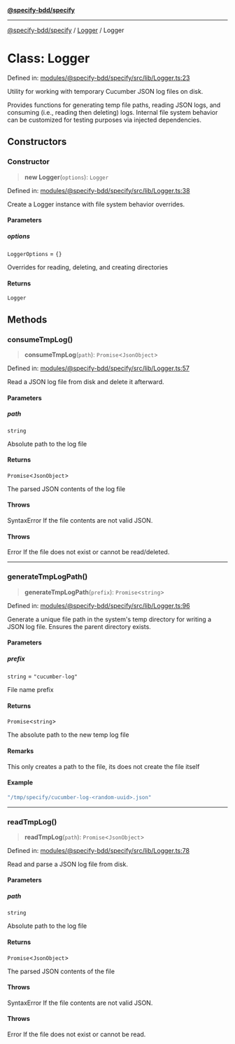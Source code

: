 [**@specify-bdd/specify**](../../README.md)

***

[@specify-bdd/specify](../../modules.md) / [Logger](../README.md) / Logger

# Class: Logger

Defined in: [modules/@specify-bdd/specify/src/lib/Logger.ts:23](https://github.com/specify-bdd/specify-core/blob/ff8f0729666668ac0689da959ff440a4b4121187/modules/@specify-bdd/specify/src/lib/Logger.ts#L23)

Utility for working with temporary Cucumber JSON log files on disk.

Provides functions for generating temp file paths, reading JSON logs,
and consuming (i.e., reading then deleting) logs. Internal file system
behavior can be customized for testing purposes via injected dependencies.

## Constructors

### Constructor

> **new Logger**(`options`): `Logger`

Defined in: [modules/@specify-bdd/specify/src/lib/Logger.ts:38](https://github.com/specify-bdd/specify-core/blob/ff8f0729666668ac0689da959ff440a4b4121187/modules/@specify-bdd/specify/src/lib/Logger.ts#L38)

Create a Logger instance with file system behavior overrides.

#### Parameters

##### options

`LoggerOptions` = `{}`

Overrides for reading, deleting, and creating directories

#### Returns

`Logger`

## Methods

### consumeTmpLog()

> **consumeTmpLog**(`path`): `Promise`\<`JsonObject`\>

Defined in: [modules/@specify-bdd/specify/src/lib/Logger.ts:57](https://github.com/specify-bdd/specify-core/blob/ff8f0729666668ac0689da959ff440a4b4121187/modules/@specify-bdd/specify/src/lib/Logger.ts#L57)

Read a JSON log file from disk and delete it afterward.

#### Parameters

##### path

`string`

Absolute path to the log file

#### Returns

`Promise`\<`JsonObject`\>

The parsed JSON contents of the log file

#### Throws

SyntaxError
If the file contents are not valid JSON.

#### Throws

Error
If the file does not exist or cannot be read/deleted.

***

### generateTmpLogPath()

> **generateTmpLogPath**(`prefix`): `Promise`\<`string`\>

Defined in: [modules/@specify-bdd/specify/src/lib/Logger.ts:96](https://github.com/specify-bdd/specify-core/blob/ff8f0729666668ac0689da959ff440a4b4121187/modules/@specify-bdd/specify/src/lib/Logger.ts#L96)

Generate a unique file path in the system's temp directory
for writing a JSON log file. Ensures the parent directory exists.

#### Parameters

##### prefix

`string` = `"cucumber-log"`

File name prefix

#### Returns

`Promise`\<`string`\>

The absolute path to the new temp log file

#### Remarks

This only creates a path to the file, its does not create the file itself

#### Example

```ts
"/tmp/specify/cucumber-log-<random-uuid>.json"
```

***

### readTmpLog()

> **readTmpLog**(`path`): `Promise`\<`JsonObject`\>

Defined in: [modules/@specify-bdd/specify/src/lib/Logger.ts:78](https://github.com/specify-bdd/specify-core/blob/ff8f0729666668ac0689da959ff440a4b4121187/modules/@specify-bdd/specify/src/lib/Logger.ts#L78)

Read and parse a JSON log file from disk.

#### Parameters

##### path

`string`

Absolute path to the log file

#### Returns

`Promise`\<`JsonObject`\>

The parsed JSON contents of the file

#### Throws

SyntaxError
If the file contents are not valid JSON.

#### Throws

Error
If the file does not exist or cannot be read.
